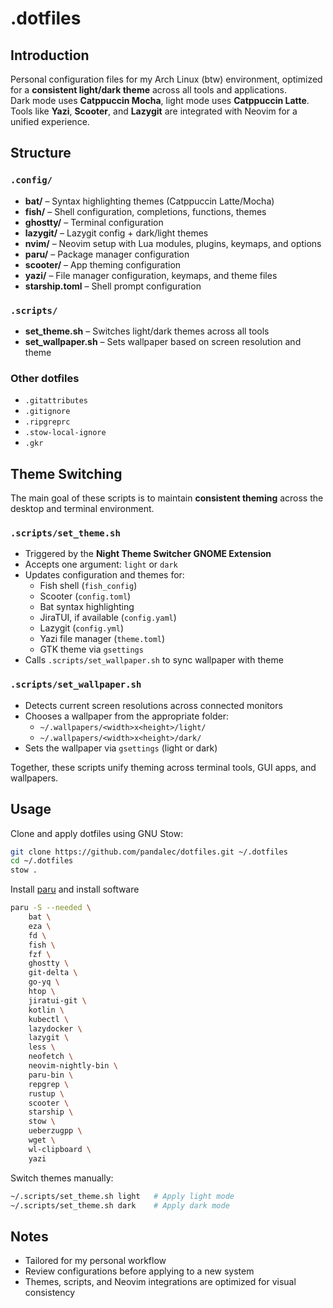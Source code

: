 # .dotfiles

## Introduction

Personal configuration files for my Arch Linux (btw) environment, optimized for a **consistent light/dark theme** across all tools and applications.  
Dark mode uses **Catppuccin Mocha**, light mode uses **Catppuccin Latte**. Tools like **Yazi**, **Scooter**, and **Lazygit** are integrated with Neovim for a unified experience.

## Structure

### `.config/`

- **bat/** – Syntax highlighting themes (Catppuccin Latte/Mocha)
- **fish/** – Shell configuration, completions, functions, themes
- **ghostty/** – Terminal configuration
- **lazygit/** – Lazygit config + dark/light themes
- **nvim/** – Neovim setup with Lua modules, plugins, keymaps, and options
- **paru/** – Package manager configuration
- **scooter/** – App theming configuration
- **yazi/** – File manager configuration, keymaps, and theme files
- **starship.toml** – Shell prompt configuration

### `.scripts/`

- **set_theme.sh** – Switches light/dark themes across all tools
- **set_wallpaper.sh** – Sets wallpaper based on screen resolution and theme

### Other dotfiles

- `.gitattributes`
- `.gitignore`
- `.ripgreprc`
- `.stow-local-ignore`
- `.gkr`

## Theme Switching

The main goal of these scripts is to maintain **consistent theming** across the desktop and terminal environment.

### `.scripts/set_theme.sh`

- Triggered by the **Night Theme Switcher GNOME Extension**
- Accepts one argument: `light` or `dark`
- Updates configuration and themes for:
  - Fish shell (`fish_config`)
  - Scooter (`config.toml`)
  - Bat syntax highlighting
  - JiraTUI, if available (`config.yaml`)
  - Lazygit (`config.yml`)
  - Yazi file manager (`theme.toml`)
  - GTK theme via `gsettings`
- Calls `.scripts/set_wallpaper.sh` to sync wallpaper with theme

### `.scripts/set_wallpaper.sh`

- Detects current screen resolutions across connected monitors
- Chooses a wallpaper from the appropriate folder:
  - `~/.wallpapers/<width>x<height>/light/`
  - `~/.wallpapers/<width>x<height>/dark/`
- Sets the wallpaper via `gsettings` (light or dark)

Together, these scripts unify theming across terminal tools, GUI apps, and wallpapers.

## Usage

Clone and apply dotfiles using GNU Stow:

```bash
git clone https://github.com/pandalec/dotfiles.git ~/.dotfiles
cd ~/.dotfiles
stow .
```

Install [paru](https://github.com/Morganamilo/paru) and install software

```bash
paru -S --needed \
    bat \
    eza \
    fd \
    fish \
    fzf \
    ghostty \
    git-delta \
    go-yq \
    htop \
    jiratui-git \
    kotlin \
    kubectl \
    lazydocker \
    lazygit \
    less \
    neofetch \
    neovim-nightly-bin \
    paru-bin \
    repgrep \
    rustup \
    scooter \
    starship \
    stow \
    ueberzugpp \
    wget \
    wl-clipboard \
    yazi
```

Switch themes manually:

```bash
~/.scripts/set_theme.sh light   # Apply light mode
~/.scripts/set_theme.sh dark    # Apply dark mode
```

## Notes

- Tailored for my personal workflow
- Review configurations before applying to a new system
- Themes, scripts, and Neovim integrations are optimized for visual consistency
